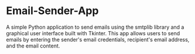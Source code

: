 # Email-Sender-App
A simple Python application to send emails using the smtplib library and a graphical user interface built with Tkinter. This app allows users to send emails by entering the sender's email credentials, recipient's email address, and the email content.
